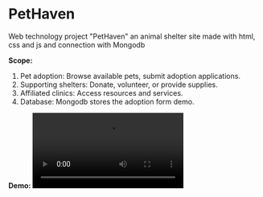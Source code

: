 # PetHaven
Web technology project "PetHaven" an animal shelter site made with html, css and js and connection with Mongodb

**Scope:**
1. Pet adoption: Browse available pets, submit adoption applications.
2. Supporting shelters: Donate, volunteer, or provide supplies.
3. Affiliated clinics: Access resources and services.
4. Database: Mongodb stores the adoption form demo.

**Demo:**
![demo](https://github.com/Hela1306/PetHaven/blob/main/demovideo.mp4)
